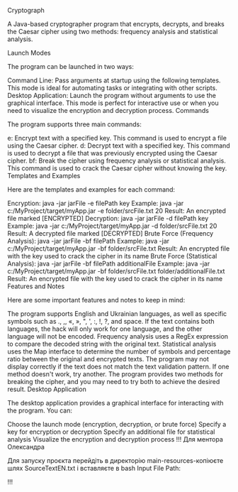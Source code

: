 Cryptograph

A Java-based cryptographer program that encrypts, decrypts, and breaks the Caesar cipher using two methods: frequency analysis and statistical analysis.

Launch Modes

The program can be launched in two ways:

Command Line: Pass arguments at startup using the following templates. This mode is ideal for automating tasks or integrating with other scripts.
Desktop Application: Launch the program without arguments to use the graphical interface. This mode is perfect for interactive use or when you need to visualize the encryption and decryption process.
Commands

The program supports three main commands:

e: Encrypt text with a specified key. This command is used to encrypt a file using the Caesar cipher.
d: Decrypt text with a specified key. This command is used to decrypt a file that was previously encrypted using the Caesar cipher.
bf: Break the cipher using frequency analysis or statistical analysis. This command is used to crack the Caesar cipher without knowing the key.
Templates and Examples

Here are the templates and examples for each command:

Encryption: java -jar jarFile -e filePath key
Example: java -jar c:/MyProject/target/myApp.jar -e folder/srcFile.txt 20
Result: An encrypted file marked [ENCRYPTED]
Decryption: java -jar jarFile -d filePath key
Example: java -jar c:/MyProject/target/myApp.jar -d folder/srcFile.txt 20
Result: A decrypted file marked [DECRYPTED]
Brute Force (Frequency Analysis): java -jar jarFile -bf filePath
Example: java -jar c:/MyProject/target/myApp.jar -bf folder/srcFile.txt
Result: An encrypted file with the key used to crack the cipher in its name
Brute Force (Statistical Analysis): java -jar jarFile -bf filePath additionalFile
Example: java -jar c:/MyProject/target/myApp.jar -bf folder/srcFile.txt folder/additionalFile.txt
Result: An encrypted file with the key used to crack the cipher in its name
Features and Notes

Here are some important features and notes to keep in mind:

The program supports English and Ukrainian languages, as well as specific symbols such as ., ,, «, », ", ', :, !, ?, and space.
If the text contains both languages, the hack will only work for one language, and the other language will not be encoded.
Frequency analysis uses a RegEx expression to compare the decoded string with the original text.
Statistical analysis uses the Map interface to determine the number of symbols and percentage ratio between the original and encrypted texts.
The program may not display correctly if the text does not match the text validation pattern.
If one method doesn't work, try another. The program provides two methods for breaking the cipher, and you may need to try both to achieve the desired result.
Desktop Application

The desktop application provides a graphical interface for interacting with the program. You can:

Choose the launch mode (encryption, decryption, or brute force)
Specify a key for encryption or decryption
Specify an additional file for statistical analysis
Visualize the encryption and decryption process
!!!
Для ментора Олександра

Для запуску проєкта перейдіть в директорію main-resources-копіюєте шлях SourceTextEN.txt і вставляєте в bash Input File Path: 

!!!
